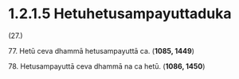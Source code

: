 # 1.2.1.5 Hetuhetusampayuttaduka

(27.)

77\. Hetū ceva dhammā hetusampayuttā ca. (**1085, 1449**)

78\. Hetusampayuttā ceva dhammā na ca hetū. (**1086, 1450**)
